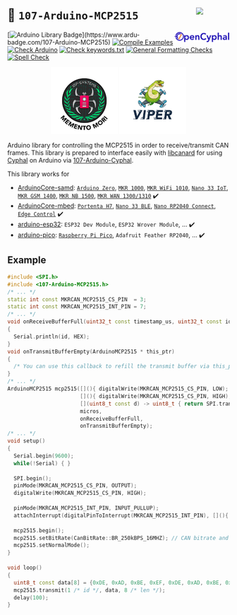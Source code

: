 <a href="https://107-systems.org/"><img align="right" src="https://raw.githubusercontent.com/107-systems/.github/main/logo/107-systems.png" width="15%"></a>
:floppy_disk: `107-Arduino-MCP2515`
===================================
<a href="https://opencyphal.org/"><img align="right" src="https://raw.githubusercontent.com/107-systems/.github/main/logo/opencyphal.svg" width="25%"></a>
[![Arduino Library Badge](https://www.ardu-badge.com/badge/107-Arduino-MCP2515.svg?)](https://www.ardu-badge.com/107-Arduino-MCP2515)
[![Compile Examples](https://github.com/107-systems/107-Arduino-MCP2515/workflows/Compile%20Examples/badge.svg)](https://github.com/107-systems/107-Arduino-MCP2515/actions?workflow=Compile+Examples)
[![Check Arduino](https://github.com/107-systems/107-Arduino-MCP2515/actions/workflows/check-arduino.yml/badge.svg)](https://github.com/107-systems/107-Arduino-MCP2515/actions/workflows/check-arduino.yml)
[![Check keywords.txt](https://github.com/107-systems/107-Arduino-MCP2515/actions/workflows/check-keywords-txt.yml/badge.svg)](https://github.com/107-systems/107-Arduino-MCP2515/actions/workflows/check-keywords-txt.yml)
[![General Formatting Checks](https://github.com/107-systems/107-Arduino-MCP2515/workflows/General%20Formatting%20Checks/badge.svg)](https://github.com/107-systems/107-Arduino-MCP2515/actions?workflow=General+Formatting+Checks)
[![Spell Check](https://github.com/107-systems/107-Arduino-MCP2515/workflows/Spell%20Check/badge.svg)](https://github.com/107-systems/107-Arduino-MCP2515/actions?workflow=Spell+Check)

<p align="center">
  <a href="https://github.com/107-systems/l3xz"><img src="https://raw.githubusercontent.com/107-systems/.github/main/logo/l3xz-logo-memento-mori-github.png" width="30%"></a>
  <a href="https://github.com/107-systems/viper"><img src="https://github.com/107-systems/.github/raw/main/logo/viper.jpg" width="30%"></a>
</p>

Arduino library for controlling the MCP2515 in order to receive/transmit CAN frames. This library is prepared to interface easily with [libcanard](https://github.com/OpenCyphal/libcanard) for using [Cyphal](https://opencyphal.org/) on Arduino via [107-Arduino-Cyphal](https://github.com/107-systems/107-Arduino-Cyphal).

This library works for
* [ArduinoCore-samd](https://github.com/arduino/ArduinoCore-samd): [`Arduino Zero`](https://store.arduino.cc/arduino-zero), [`MKR 1000`](https://store.arduino.cc/arduino-mkr1000-wifi), [`MKR WiFi 1010`](https://store.arduino.cc/arduino-mkr-wifi-1010), [`Nano 33 IoT`](https://store.arduino.cc/arduino-nano-33-iot), [`MKR GSM 1400`](https://store.arduino.cc/arduino-mkr-gsm-1400-1415), [`MKR NB 1500`](https://store.arduino.cc/arduino-mkr-nb-1500-1413), [`MKR WAN 1300/1310`](https://store.arduino.cc/mkr-wan-1310) :heavy_check_mark:
* [ArduinoCore-mbed](https://github.com/arduino/ArduinoCore-mbed): [`Portenta H7`](https://store.arduino.cc/portenta-h7), [`Nano 33 BLE`](https://store.arduino.cc/arduino-nano-33-ble), [`Nano RP2040 Connect`](https://store.arduino.cc/nano-rp2040-connect), [`Edge Control`](https://store.arduino.cc/edge-control) :heavy_check_mark:
* [arduino-esp32](https://github.com/espressif/arduino-esp32): `ESP32 Dev Module`, `ESP32 Wrover Module`, ... :heavy_check_mark:
* [arduino-pico](https://github.com/earlephilhower/arduino-pico): [`Raspberry Pi Pico`](https://www.raspberrypi.org/products/raspberry-pi-pico), `Adafruit Feather RP2040`, ... :heavy_check_mark:

## Example
```C++
#include <SPI.h>
#include <107-Arduino-MCP2515.h>
/* ... */
static int const MKRCAN_MCP2515_CS_PIN  = 3;
static int const MKRCAN_MCP2515_INT_PIN = 7;
/* ... */
void onReceiveBufferFull(uint32_t const timestamp_us, uint32_t const id, uint8_t const * data, uint8_t const len)
{
  Serial.println(id, HEX);
}
void onTransmitBufferEmpty(ArduinoMCP2515 * this_ptr)
{
  /* You can use this callback to refill the transmit buffer via this_ptr->transmit(...) */
}
/* ... */
ArduinoMCP2515 mcp2515([](){ digitalWrite(MKRCAN_MCP2515_CS_PIN, LOW); },
                       [](){ digitalWrite(MKRCAN_MCP2515_CS_PIN, HIGH); },
                       [](uint8_t const d) -> uint8_t { return SPI.transfer(d); },
                       micros,
                       onReceiveBufferFull,
                       onTransmitBufferEmpty);
/* ... */
void setup()
{
  Serial.begin(9600);
  while(!Serial) { }

  SPI.begin();
  pinMode(MKRCAN_MCP2515_CS_PIN, OUTPUT);
  digitalWrite(MKRCAN_MCP2515_CS_PIN, HIGH);

  pinMode(MKRCAN_MCP2515_INT_PIN, INPUT_PULLUP);
  attachInterrupt(digitalPinToInterrupt(MKRCAN_MCP2515_INT_PIN), [](){ mcp2515.onExternalEventHandler(); }, FALLING);

  mcp2515.begin();
  mcp2515.setBitRate(CanBitRate::BR_250kBPS_16MHZ); // CAN bitrate and clock speed of MCP2515
  mcp2515.setNormalMode();
}

void loop()
{
  uint8_t const data[8] = {0xDE, 0xAD, 0xBE, 0xEF, 0xDE, 0xAD, 0xBE, 0xEF};
  mcp2515.transmit(1 /* id */, data, 8 /* len */);
  delay(100);
}
```
